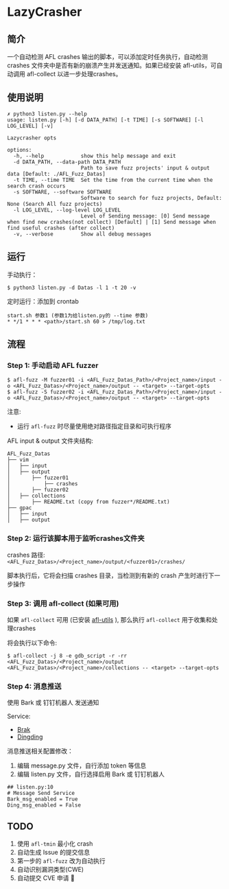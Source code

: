 
# LazyCrasher

## 简介

一个自动检测 AFL crashes 输出的脚本，可以添加定时任务执行，自动检测 crashes 文件夹中是否有新的崩溃产生并发送通知。如果已经安装 afl-utils，可自动调用 afl-collect 以进一步处理crashes。


## 使用说明

```shell
✗ python3 listen.py --help           
usage: listen.py [-h] [-d DATA_PATH] [-t TIME] [-s SOFTWARE] [-l LOG_LEVEL] [-v]

Lazycrasher opts

options:
  -h, --help            show this help message and exit
  -d DATA_PATH, --data-path DATA_PATH
                        Path to save fuzz projects' input & output data [Default: ./AFL_Fuzz_Datas]
  -t TIME, --time TIME  Set the time from the current time when the search crash occurs
  -s SOFTWARE, --software SOFTWARE
                        Software to search for fuzz projects, Default: None (Search All fuzz projects)
  -l LOG_LEVEL, --log-level LOG_LEVEL
                        Level of Sending message: [0] Send message when find new crashes(not collect) [Default] | [1] Send message when find useful crashes (after collect)
  -v, --verbose         Show all debug messages
```


## 运行

手动执行：

```
$ python3 listen.py -d Datas -l 1 -t 20 -v 
```

定时运行：添加到 crontab

```
start.sh 参数1 (参数1为给listen.py的 --time 参数)
* */1 * * * <path>/start.sh 60 > /tmp/log.txt 
```

## 流程

### Step 1: 手动启动 AFL fuzzer

```shell
$ afl-fuzz -M fuzzer01 -i <AFL_Fuzz_Datas_Path>/<Project_name>/input -o <AFL_Fuzz_Datas>/<Project_name>/output -- <target> --target-opts
$ afl-fuzz -S fuzzer02 -i <AFL_Fuzz_Datas_Path>/<Project_name>/input -o <AFL_Fuzz_Datas>/<Project_name>/output -- <target> --target-opts
```

注意:

- 运行 `afl-fuzz` 时尽量使用绝对路径指定目录和可执行程序


AFL input & output 文件夹结构:

```shell
AFL_Fuzz_Datas
├── vim
│   ├── input
│   ├── output
│       ├── fuzzer01
│           ├── crashes
│       ├── fuzzer02
│   ├── collections
│       ├── README.txt (copy from fuzzer*/README.txt)
├── gpac
│   ├── input
│   ├── output
```

### Step 2: 运行该脚本用于监听crashes文件夹

crashes 路径: `<AFL_Fuzz_Datas>/<Project_name>/output/<fuzzer01>/crashes/`

脚本执行后，它将会扫描 crashes 目录，当检测到有新的 crash 产生时进行下一步操作

### Step 3: 调用 afl-collect (如果可用)

如果 `afl-collect` 可用 (已安装 [afl-utils](https://gitlab.com/rc0r/afl-utils) ), 那么执行 `afl-collect` 用于收集和处理crashes

将会执行以下命令:

```shell
$ afl-collect -j 8 -e gdb_script -r -rr <AFL_Fuzz_Datas>/<Project_name>/output <AFL_Fuzz_Datas>/<Project_name>/collections -- <target> --target-opts
```


### Step 4: 消息推送

使用 Bark 或 钉钉机器人 发送通知

Service:
- [Brak](https://github.com/Finb/Bark)
- [Dingding](https://open.dingtalk.com/document/group/custom-robot-access)

消息推送相关配置修改：

1. 编辑 message.py 文件，自行添加 token 等信息
2. 编辑 listen.py 文件，自行选择启用 Bark 或 钉钉机器人

```shell
## listen.py:10
# Message Send Service
Bark_msg_enabled = True
Ding_msg_enabled = False
```


## TODO

1. 使用 `afl-tmin` 最小化 crash 
2. 自动生成 Issue 的提交信息
3. 第一步的 `afl-fuzz` 改为自动执行
4. 自动识别漏洞类型(CWE)
5. 自动提交 CVE 申请 🤔